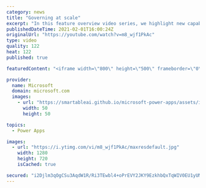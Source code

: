 ```yaml
---
category: news
title: "Governing at scale"
excerpt: "In this feature overview video series, we highlight new capabilities included in the latest update to Microsoft Power Apps.  Microsoft's Power Platform is a rich ecosystem of more than three hundred Microsoft and non-Microsoft connectors that can be leveraged by apps and flows. We are proud to introduce"
publishedDateTime: 2021-02-01T16:00:24Z
originalUrl: "https://youtube.com/watch?v=m8_wjf1PkAc"
type: video
quality: 122
heat: 122
published: true

featuredContent: "<iframe width=\"800\" height=\"500\" frameborder=\"0\" src=\"https://www.youtube.com/embed/m8_wjf1PkAc\" allow=\"accelerometer; autoplay; encrypted-media; gyroscope; picture-in-picture\" allowfullscreen></iframe>"

provider:
  name: Microsoft
  domain: microsoft.com
  images:
    - url: "https://smartableai.github.io/microsoft-power-apps/assets/images/organizations/microsoft.com-50x50.jpg"
      width: 50
      height: 50

topics:
  - Power Apps

images:
  - url: "https://i.ytimg.com/vi/m8_wjf1PkAc/maxresdefault.jpg"
    width: 1280
    height: 720
    isCached: true

secured: "i2Djlm3qOgCSu3AqdW1R/Ri3TEwbl4+oPrEVY2JKY9EzkhbQxTqWIV0EU1yUMpn4pyKGNdmFMsYpTn1MkUfG28u49VG6OJ4sPtkt0hOs5Hufd02HTvtMQ8Hj10ZqFHZ3ZLXJJls8AuL4xd0OK4cSL+TTp0SPHWQ3vSubs6lVJpz++7dmD5RnUJSxf/mCB/KwwzhPA8dEXGJJWhI8TXkZp2EHZ1ZDYl9118I8dYp+OVHaukrleNMm7oZIyk9WW/Tzykz4qgoBRsXWhRXUYBAXuXVgUWpMu2GdUFRMQ7thL8IQcky4N0rw7+9pY/1xOrn16XoUHtjKdtjD4S461YA7XJA3oTz5S5ewwWtMBRz2t1t/f/EGlSoQ/9dg3YGCn6Sc0zeCTmy9pIBnKVgEZ6ypcnACnvKMrGd57zKhnoq8o7g=;6j6t8PgsGeniytTI1E3P7Q=="
---
```


